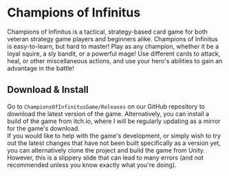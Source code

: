 # Champions of Infinitus

Champions of Infinitus is a tactical, strategy-based card game for both veteran strategy game players and beginners alike. Champions of Infinitus is easy-to-learn, but hard to master! Play as any champion, whether it be a loyal squire, a sly bandit, or a powerful mage! Use different cards to attack, heal, or other miscellaneous actions, and use your hero's abilities to gain an advantage in the battle!

## Download & Install
Go to `ChampionsOfInfinitusGame/Releases` on our GitHub repository to download the latest version of the game. Alternatively, you can install a build of the game from itch.io, where I will be regularly updating as a mirror for the game's download.<br>
If you would like to help with the game's development, or simply wish to try out the latest changes that have not been built specifically as a version yet, you can alternatively clone the project and build the game from Unity. However, this is a slippery slide that can lead to many errors (and not recommended unless you know exactly what you're doing).